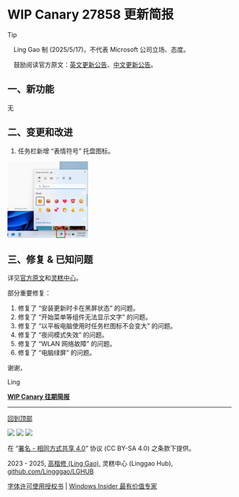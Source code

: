 <SPAN ID = 'HEAD'/>

# WIP Canary 27858 更新简报

> [!TIP]
>
> &emsp;Ling Gao 制 (2025/5/17)，不代表 Microsoft 公司立场、态度。
>
> &emsp;鼓励阅读官方原文：[英文更新公告](https://blogs.windows.com/windows-insider/2025/05/16/announcing-windows-11-insider-preview-build-27858-canary-channel)、[中文更新公告](https://aka.ms/AAw9ygj)。

## 一、新功能

无

## 二、变更和改进

1. 任务栏新增 “表情符号” 托盘图标。

<img src="https://github.com/Lingggao/LGHUB/blob/main/Images/27858_1.png?raw=true" width = "36%" />

## 三、修复 & 已知问题

详见[官方原文](https://blogs.windows.com/windows-insider/2025/05/16/announcing-windows-11-insider-preview-build-27858-canary-channel)和[灵糕中心](https://github.com/Lingggao/LGHUB)。

部分重要修复：

1. 修复了 “安装更新时卡在黑屏状态” 的问题。
2. 修复了 “开始菜单等组件无法显示文字” 的问题。
3. 修复了 “以平板电脑使用时任务栏图标不会变大” 的问题。
4. 修复了 “夜间模式失效” 的问题。
5. 修复了 “WLAN 网络故障” 的问题。
6. 修复了 “电脑绿屏” 的问题。

谢谢，

Ling

[**WIP Canary 往期简报**](Documents/Canary_Previous)

---

[回到顶部](#HEAD)

<img src="https://mirrors.creativecommons.org/presskit/icons/cc.xlarge.png" width = "3%" /> <img src="https://mirrors.creativecommons.org/presskit/icons/by.xlarge.png" width = "3%" /> <img src="https://mirrors.creativecommons.org/presskit/icons/sa.xlarge.png" width = "3%" />

在 “[署名 - 相同方式共享 4.0](https://creativecommons.org/licenses/by-sa/4.0/legalcode.zh-Hans)” 协议 (CC BY-SA 4.0) 之条款下提供。

2023 - 2025, [高楷修 (Ling Gao)](https://github.com/Lingggao), 灵糕中心 (Linggao Hub), [github.com/Lingggao/LGHUB](https://github.com/Lingggao/LGHUB)

[字体许可使用授权书](Images/字体许可使用授权书.png) | [Windows Insider 最有价值专家](https://github.com/Lingggao/LGHUB/blob/main/Images/Windows%20Insider%20MVP.png?raw=true)